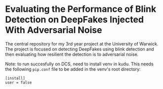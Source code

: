 # Evaluating the Performance of Blink Detection on DeepFakes Injected With Adversarial Noise

The central repository for my 3rd year project at the University of Warwick. The project is focused on detecting DeepFakes using blink detection and then evaluating how resilient the detection is to adversarial noise.

Note: to run succesfully on DCS, need to install venv in kudu. This needs the following `pip.conf` file to be added in the venv's root directory:
```
[install]
user = false
```
